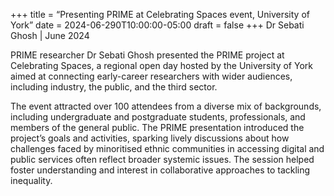 +++
title = “Presenting PRIME at Celebrating Spaces event, University of York”
date = 2024-06-290T10:00:00-05:00
draft = false
+++
Dr Sebati Ghosh | June 2024

PRIME researcher Dr Sebati Ghosh presented the PRIME project at Celebrating Spaces, a regional open day hosted by the University of York aimed at connecting early-career researchers with wider audiences, including industry, the public, and the third sector.

The event attracted over 100 attendees from a diverse mix of backgrounds, including undergraduate and postgraduate students, professionals, and members of the general public. The PRIME presentation introduced the project’s goals and activities, sparking lively discussions about how challenges faced by minoritised ethnic communities in accessing digital and public services often reflect broader systemic issues. The session helped foster understanding and interest in collaborative approaches to tackling inequality.